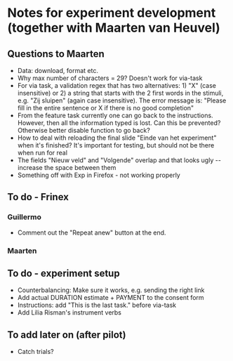 Notes for experiment development (together with Maarten van Heuvel)
======================================================


Questions to Maarten
--------------------

- Data: download, format etc.
- Why max number of characters = 29? Doesn't work for via-task
- For via task, a validation regex that has two alternatives: 1) "X" (case insensitive) or 2) a string that starts with the 2 first words in the stimuli, e.g. "Zij sluipen" (again case insensitive). The error message is: "Please fill in the entire sentence or X if there is no good completion"
- From the feature task currently one can go back to the instructions. However, then all the information typed is lost. Can this be prevented? Otherwise better disable function to go back?
- How to deal with reloading the final slide "Einde van het experiment" when it's finished? It's important for testing, but should not be there when run for real
- The fields "Nieuw veld" and "Volgende" overlap and that looks ugly -- increase the space between them
- Something off with Exp in Firefox - not working properly


To do - Frinex
--------------

### Guillermo

- Comment out the "Repeat anew" button at the end.


### Maarten



To do - experiment setup
-----------------------

- Counterbalancing: Make sure it works, e.g. sending the right link
- Add actual DURATION estimate + PAYMENT to the consent form
- Instructions: add "This is the last task." before via-task
- Add Lilia Risman's instrument verbs


To add later on (after pilot)
-----------------------------

- Catch trials?
